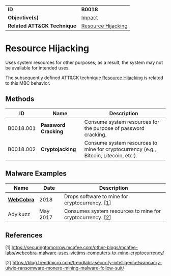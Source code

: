 |||
|---------|------------------------|
|**ID**|**B0018**|
|**Objective(s)**| [Impact](https://github.com/MBCProject/mbc-markdown/tree/master/impact)|
|**Related ATT&CK Technique**|[Resource Hijacking](https://attack.mitre.org/techniques/T1496/)|


Resource Hijacking
==================
Uses system resources for other purposes; as a result, the system may not be available for intended uses.

The subsequently defined ATT&CK technique [Resource Hijacking](https://attack.mitre.org/techniques/T1496/) is related to this MBC behavior.

Methods
-------
|ID|Name|Description|
|-----------------------------|--------|-----------------------------|
|B0018.001|**Password Cracking**|Consume system resources for the purpose of password cracking.|
|B0018.002|**Cryptojacking**|Consume system resources to mine for cryptocurrency (e.g., Bitcoin, Litecoin, etc.).|

Malware Examples
----------------
|Name|Date|Description|
|-----------------------------|--------|-----------------------------|
|[**WebCobra**](https://github.com/MBCProject/mbc-markdown/blob/master/xample-malware/webcobra.md)|2018|Drops software to mine for cryptocurrency. [[1]](#1)|
| Adylkuzz| May 2017| Consumes system resources to mine for cryptocurrency. [[2]](#2)| 

References
----------
<a name="1">[1]</a> https://securingtomorrow.mcafee.com/other-blogs/mcafee-labs/webcobra-malware-uses-victims-computers-to-mine-cryptocurrency/

<a name="2">[2]</a> https://blog.trendmicro.com/trendlabs-security-intelligence/wannacry-uiwix-ransomware-monero-mining-malware-follow-suit/
